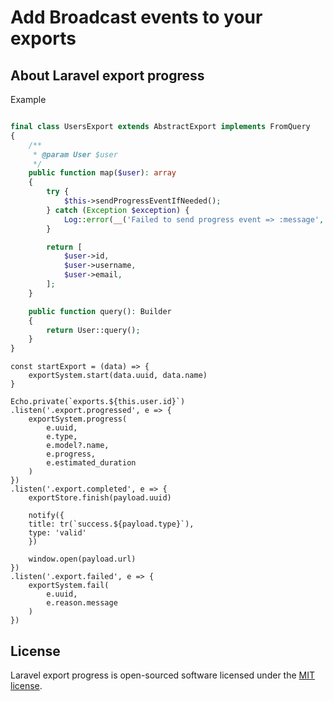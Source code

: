 # Add Broadcast events to your exports

## About Laravel export progress
Example

```php

final class UsersExport extends AbstractExport implements FromQuery
{
    /**
     * @param User $user
     */
    public function map($user): array
    {
        try {
            $this->sendProgressEventIfNeeded();
        } catch (Exception $exception) {
            Log::error(__('Failed to send progress event => :message', ['message' => $exception->getMessage()]));
        }

        return [
            $user->id,
            $user->username,
            $user->email,
        ];
    }

    public function query(): Builder
    {
        return User::query();
    }
}
```

```vue
const startExport = (data) => {
    exportSystem.start(data.uuid, data.name)
}

Echo.private(`exports.${this.user.id}`)
.listen('.export.progressed', e => {
    exportSystem.progress(
        e.uuid,
        e.type,
        e.model?.name,
        e.progress,
        e.estimated_duration
    )
})
.listen('.export.completed', e => {
    exportStore.finish(payload.uuid)

    notify({
    title: tr(`success.${payload.type}`),
    type: 'valid'
    })
    
    window.open(payload.url)
})
.listen('.export.failed', e => {
    exportSystem.fail(
        e.uuid,
        e.reason.message
    )
})
```

## License

Laravel export progress is open-sourced software licensed under the [MIT license](LICENSE.md).
